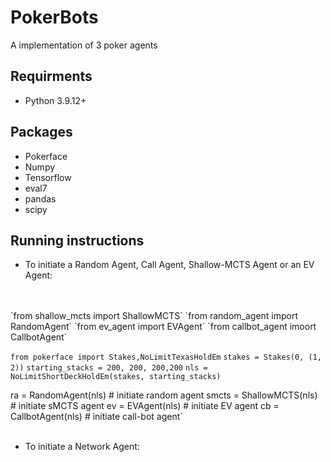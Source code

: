 # PokerBots
A implementation of 3 poker agents 

## Requirments
* Python 3.9.12+

## Packages
* Pokerface
* Numpy
* Tensorflow
* eval7
* pandas
* scipy

## Running instructions
* To initiate a Random Agent, Call Agent, Shallow-MCTS Agent or an EV Agent:
<br />
<br />
`from shallow_mcts import ShallowMCTS`
`from random_agent import RandomAgent`
`from ev_agent import EVAgent`
`from callbot_agent imoort CallbotAgent`

`from pokerface import Stakes,NoLimitTexasHoldEm`
`stakes = Stakes(0, (1, 2))`
`starting_stacks = 200, 200, 200,200`
`nls = NoLimitShortDeckHoldEm(stakes, starting_stacks)`

ra = RandomAgent(nls) # initiate random agent
smcts = ShallowMCTS(nls) # initiate sMCTS agent
ev = EVAgent(nls)  # initiate EV agent
cb = CallbotAgent(nls) # initiate call-bot agent`
<br />
<br />

* To initiate a Network Agent:
